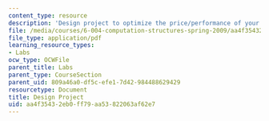 ```yaml
---
content_type: resource
description: 'Design project to optimize the price/performance of your Beta design. '
file: /media/courses/6-004-computation-structures-spring-2009/aa4f35432eb0ff79aa53822063af62e7_MIT6_004s09_lab_project.pdf
file_type: application/pdf
learning_resource_types:
- Labs
ocw_type: OCWFile
parent_title: Labs
parent_type: CourseSection
parent_uid: 809a46a0-df5c-efe1-7d42-984488629429
resourcetype: Document
title: Design Project
uid: aa4f3543-2eb0-ff79-aa53-822063af62e7
---
```

